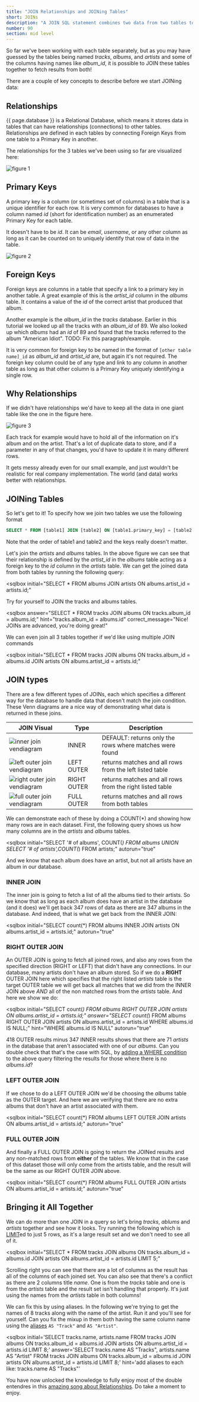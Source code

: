 ```yaml
---
title: "JOIN Relationships and JOINing Tables"
short: JOINs
description: "A JOIN SQL statement combines two data from two tables together. In this interactive SQL tutorial, learn how to use the JOIN statement in your SQL queries against your PostgreSQL database to analyze your data. Read more to learn."
number: 90
section: mid level
---
```

So far we've been working with each table separately, but as you may have guessed by the tables being named *tracks*, *albums*, and *artists* and some of the columns having names like *album_id*, it is possible to JOIN these tables together to fetch results from both!

There are a couple of key concepts to describe before we start JOINing data:

## Relationships

{{ page.database }} is a Relational Database, which means it stores data in tables that can have relationships (connections) to other tables. Relationships are defined in each tables by connecting Foreign Keys from one table to a Primary Key in another.

The relationships for the 3 tables we've been using so far are visualized here:

![figure 1](/assets/images/learn-sql/chinook-schema-excel.png)

## Primary Keys

A primary key is a column (or sometimes set of columns) in a table that is a unique identifier for each row.  It is very common for databases to have a column named *id* (short for identification number) as an enumerated Primary Key for each table.  

It doesn't have to be *id*.  It can be *email*, *username*, or any other column as long as it can be counted on to uniquely identify that row of data in the table.

![figure 2](/assets/images/learn-sql/sql-tutorial-join-primary-keys.png)

## Foreign Keys

Foreign keys are columns in a table that specify a link to a primary key in another table.  A great example of this is the *artist_id* column in the *albums* table.  It contains a value of the *id* of the correct artist that produced that album.

Another example is the *album_id* in the *tracks* database.  Earlier in this tutorial we looked up all the tracks with an *album_id* of 89.  We also looked up which *albums* had an *id* of 89 and found that the tracks referred to the album "American Idiot".  TODO: Fix this paragraph/example.

It is very common for foreign key to be named in the format of `[other table name]_id` as *album_id* and *artist_id* are, but again it's not required.  The foreign key column could be of any type and link to any column in another table as long as that other column is a Primary Key uniquely identifying a single row.

## Why Relationships

If we didn't have relationships we'd have to keep all the data in one giant table like the one in the figure here.  

![figure 3](/assets/images/learn-sql/sql-tutorials-join-relationships.png)

Each track for example would have to hold all of the information on it's album and on the artist.  That's a lot of duplicate data to store, and if a parameter in any of that changes, you'd have to update it in many different rows.  

It gets messy already even for our small example, and just wouldn't be realistic for real company implementation. The world (and data) works better with relationships.


## JOINing Tables

So let's get to it!  To specify how we join two tables we use the following format

```sql
SELECT * FROM [table1] JOIN [table2] ON [table1.primary_key] = [table2.foreign_key];
```

Note that the order of table1 and table2 and the keys really doesn't matter.  

Let's join the *artists* and *albums* tables.  In the above figure we can see that their relationship is defined by the *artist_id* in the *albums* table acting as a foreign key to the *id* column in the *artists* table.  We can get the joined data from both tables by running the following query:


<sqlbox
  initial="SELECT * FROM albums JOIN artists ON albums.artist_id = artists.id;"
  ></sqlbox>

Try for yourself to JOIN the tracks and albums tables.

<sqlbox
  answer="SELECT * FROM tracks JOIN albums ON tracks.album_id = albums.id;"
  hint="tracks.album_id = albums.id"
  correct_message="Nice!  JOINs are advanced, you're doing great!"
  ></sqlbox>

We can even join all 3 tables together if we'd like using multiple JOIN commands

<sqlbox
  initial="SELECT * FROM tracks JOIN albums ON tracks.album_id = albums.id
           JOIN artists ON albums.artist_id = artists.id;"
></sqlbox>

## JOIN types

<style type="text/css">
  table td {
    vertical-align: middle;
  }
</style>

There are a few different types of JOINs, each which specifies a different way for the database to handle data that doesn't match the join condition.  These Venn diagrams are a nice way of demonstrating what data is returned in these joins.

| JOIN Visual                                | Type        | Description                                                 |
|--------------------------------------------|-------------|-------------------------------------------------------------|
| ![inner join vendiagram][innerjoin]        | INNER       | DEFAULT: returns only the rows where matches were found     |
| ![left outer join vendiagram][leftouter]   | LEFT OUTER  | returns matches and all rows from the left listed table |
| ![right outer join vendiagram][rightouter] | RIGHT OUTER | returns matches and all rows from the right listed table |
| ![full outer join vendiagram][fullouter]   | FULL OUTER  | returns matches and all rows from both tables

<!-- TODO: Sometime in the future I should really make a smaller dataset to show off joins. -->

We can demonstrate each of these by doing a COUNT(\*) and showing how many rows are in each dataset.  First, the following query shows us how many columns are in the *artists* and *albums* tables.

<sqlbox
  initial="SELECT '# of albums', COUNT(*) FROM albums UNION SELECT '# of artists',COUNT(*) FROM artists;"
  autorun="true"
  ></sqlbox>

And we know that each album does have an artist, but not all artists have an album in our database.

### INNER JOIN

The inner join is going to fetch a list of all the albums tied to their artists.  So we know that as long as each album does have an artist in the database (and it does) we'll get back 347 rows of data as there are 347 albums in the database.  And indeed, that is what we get back from the INNER JOIN:

<sqlbox
  initial="SELECT count(*) FROM albums INNER JOIN artists ON albums.artist_id = artists.id;"
  autorun="true"
></sqlbox>

### RIGHT OUTER JOIN

An OUTER JOIN is going to fetch all joined rows, and also any rows from the specified direction (RIGHT or LEFT) that didn't have any connections.  In our database, many artists don't have an album stored.  So if we do a **RIGHT** OUTER JOIN here which specifies that the right listed *artists* table is the target OUTER table we will get back all matches that we did from the INNER JOIN above *AND* all of the non matched rows from the *artists* table.  And here we show we do:

<sqlbox
  initial="SELECT count(*) FROM albums RIGHT OUTER JOIN artists ON albums.artist_id = artists.id;"
  answer="SELECT count(*) FROM albums RIGHT OUTER JOIN artists ON albums.artist_id = artists.id WHERE albums.id IS NULL;"
  hint="WHERE albums.id IS NULL"
  autorun="true"
></sqlbox>


418 OUTER results minus 347 INNER results shows that there are 71 *artists* in the database that aren't associated with one of our *albums*.  Can you double check that that's the case with SQL, by [adding a WHERE condition](../where/) to the above query filtering the results for those where there is no *albums*.*id*?

### LEFT OUTER JOIN

If we chose to do a LEFT OUTER JOIN we'd be choosing the *albums* table as the OUTER target.  And here we are verifying that there are no extra albums that don't have an artist associated with them.

<sqlbox
  initial="SELECT count(*) FROM albums LEFT OUTER JOIN artists ON albums.artist_id = artists.id;"
  autorun="true"
></sqlbox>

### FULL OUTER JOIN

And finally a FULL OUTER JOIN is going to return the JOINed results and any non-matched rows from **either** of the tables.  We know that in the case of this dataset those will only come from the artists table, and the result will be the same as our RIGHT OUTER JOIN above.  

<sqlbox
  initial="SELECT count(*) FROM albums FULL OUTER JOIN artists ON albums.artist_id = artists.id;"
  autorun="true"
></sqlbox>


## Bringing it All Together

We can do more than one JOIN in a query so let's bring *tracks*, *ablums* and *artists* together and see how it looks.  Try running the following which is [LIMIT](../limit/)ed to just 5 rows, as it's a large result set and we don't need to see all of it.

<sqlbox
  initial="SELECT * FROM tracks
  JOIN albums ON tracks.album_id = albums.id
  JOIN artists ON albums.artist_id = artists.id
  LIMIT 5;"
  ></sqlbox>

Scrolling right you can see that there are a lot of columns as the result has all of the columns of each joined set.  You can also see that there's a conflict as there are 2 columns title *name*.  One is from the *tracks* table and one is from the *artists* table and the result set isn't handling that properly.  It's just using the names from the *artists* table in both columns!

We can fix this by using aliases.  In the following we're trying to get the names of 8 tracks along with the name of the artist.  Run it and you'll see for yourself.  Can you fix the mixup in them both having the same column name using the [aliases](../aggregate/#aliases) `AS "Track"` and `AS "Artist"`.

<sqlbox
  initial='SELECT tracks.name, artists.name FROM tracks
  JOIN albums ON tracks.album_id = albums.id
  JOIN artists ON albums.artist_id = artists.id
  LIMIT 8;'
  answer='SELECT tracks.name AS "Tracks", artists.name AS "Artist" FROM tracks
  JOIN albums ON tracks.album_id = albums.id
  JOIN artists ON albums.artist_id = artists.id
  LIMIT 8;'
  hint='add aliases to each like: tracks.name AS "Tracks"'
  ></sqlbox>



You have now unlocked the knowledge to fully enjoy most of the double entendres in this [amazing song about Relationships](https://www.youtube.com/watch?v=6KSZgbbz-_I&index=14&list=PLrQwfq82z51jJIbi5iul1sOZsKI7olQwQ).
  Do take a moment to enjoy.


[innerjoin]: /assets/images/learn-sql/sql-tutorial-inner.png
[leftouter]: /assets/images/learn-sql/sql-tutorial-left-outer.png
[rightouter]: /assets/images/learn-sql/sql-tutorial-outer-join.png
[fullouter]: /assets/images/learn-sql/sql-tutorial-full-outer.png